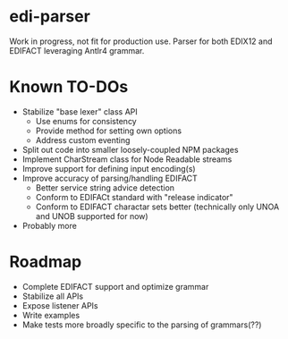 # edi-parser

Work in progress, not fit for production use. Parser for both EDIX12 and EDIFACT leveraging Antlr4 grammar.

# Known TO-DOs
- Stabilize "base lexer" class API
  - Use enums for consistency
  - Provide method for setting own options
  - Address custom eventing
- Split out code into smaller loosely-coupled NPM packages
- Implement CharStream class for Node Readable streams
- Improve support for defining input encoding(s)
- Improve accuracy of parsing/handling EDIFACT
  - Better service string advice detection
  - Conform to EDIFACt standard with "release indicator"
  - Conform to EDIFACT charactar sets better (technically only UNOA and UNOB supported for now)
- Probably more

# Roadmap
- Complete EDIFACT support and optimize grammar
- Stabilize all APIs
- Expose listener APIs
- Write examples
- Make tests more broadly specific to the parsing of grammars(??)